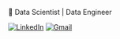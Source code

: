 🔭 Data Scientist | Data Engineer
  
[![LinkedIn](https://img.shields.io/badge/LinkedIn-0077B5?style=for-the-badge&logo=linkedin&logoColor=white)](https://www.linkedin.com/in/joaocasoto/)
[![Gmail](https://img.shields.io/badge/Gmail-D14836?style=for-the-badge&logo=gmail&logoColor=white)](mailto:jrcasoto@gmail.com)
